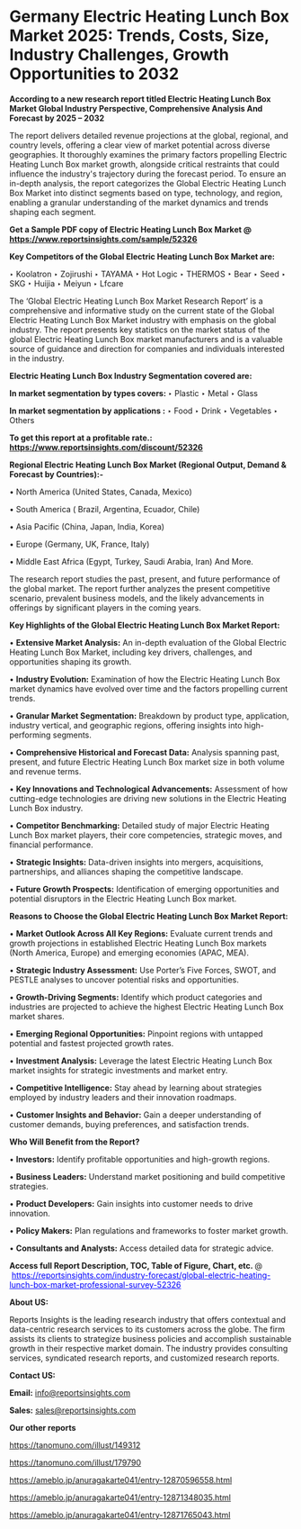 # Germany Electric Heating Lunch Box Market 2025: Trends, Costs, Size, Industry Challenges, Growth Opportunities to 2032

<strong>According to a new research report titled Electric Heating Lunch Box Market Global Industry Perspective, Comprehensive Analysis And Forecast by 2025 – 2032</strong>

The report delivers detailed revenue projections at the global, regional, and country levels, offering a clear view of market potential across diverse geographies. It thoroughly examines the primary factors propelling Electric Heating Lunch Box market growth, alongside critical restraints that could influence the industry's trajectory during the forecast period. To ensure an in-depth analysis, the report categorizes the Global Electric Heating Lunch Box Market into distinct segments based on type, technology, and region, enabling a granular understanding of the market dynamics and trends shaping each segment.

<strong>Get a Sample PDF copy of Electric Heating Lunch Box Market </strong><strong>@<a href=https://www.reportsinsights.com/sample/52326 style=color:#0000ff;> https://www.reportsinsights.com/sample/52326</a></strong></font>

<strong>Key Competitors of the Global Electric Heating Lunch Box Market are:</strong>

‣ Koolatron
‣ Zojirushi
‣ TAYAMA
‣ Hot Logic
‣ THERMOS
‣ Bear
‣ Seed
‣ SKG
‣ Huijia
‣ Meiyun
‣ Lfcare

The ‘Global Electric Heating Lunch Box Market Research Report’ is a comprehensive and informative study on the current state of the Global Electric Heating Lunch Box Market industry with emphasis on the global industry. The report presents key statistics on the market status of the global Electric Heating Lunch Box market manufacturers and is a valuable source of guidance and direction for companies and individuals interested in the industry.

<strong>Electric Heating Lunch Box Industry Segmentation covered are:</strong>

<strong>In market segmentation by types covers: </strong> 
‣ Plastic
‣ Metal
‣ Glass

<strong>In market segmentation by applications :</strong> 
‣ Food
‣ Drink
‣ Vegetables
‣ Others

<strong>To get this report at a profitable rate.: <a href=https://www.reportsinsights.com/discount/52326 style=color:#0000ff;>https://www.reportsinsights.com/discount/52326</a></strong></font>

<strong>Regional Electric Heating Lunch Box Market (Regional Output, Demand &amp; Forecast by Countries):-</strong>

• North America (United States, Canada, Mexico)

• South America ( Brazil, Argentina, Ecuador, Chile)

• Asia Pacific (China, Japan, India, Korea)

• Europe (Germany, UK, France, Italy)

• Middle East Africa (Egypt, Turkey, Saudi Arabia, Iran) And More.

The research report studies the past, present, and future performance of the global market. The report further analyzes the present competitive scenario, prevalent business models, and the likely advancements in offerings by significant players in the coming years.

<strong>Key Highlights of the Global Electric Heating Lunch Box Market Report:</strong>

• <strong>Extensive Market Analysis:</strong> An in-depth evaluation of the Global Electric Heating Lunch Box Market, including key drivers, challenges, and opportunities shaping its growth.

• <strong>Industry Evolution:</strong> Examination of how the Electric Heating Lunch Box market dynamics have evolved over time and the factors propelling current trends.

• <strong>Granular Market Segmentation:</strong> Breakdown by product type, application, industry vertical, and geographic regions, offering insights into high-performing segments.

• <strong>Comprehensive Historical and Forecast Data:</strong> Analysis spanning past, present, and future Electric Heating Lunch Box market size in both volume and revenue terms.

• <strong>Key Innovations and Technological Advancements:</strong> Assessment of how cutting-edge technologies are driving new solutions in the Electric Heating Lunch Box industry.

• <strong>Competitor Benchmarking:</strong> Detailed study of major Electric Heating Lunch Box market players, their core competencies, strategic moves, and financial performance.

• <strong>Strategic Insights:</strong> Data-driven insights into mergers, acquisitions, partnerships, and alliances shaping the competitive landscape.

• <strong>Future Growth Prospects:</strong> Identification of emerging opportunities and potential disruptors in the Electric Heating Lunch Box market.

<strong>Reasons to Choose the Global Electric Heating Lunch Box Market Report:</strong>

• <strong>Market Outlook Across All Key Regions:</strong> Evaluate current trends and growth projections in established Electric Heating Lunch Box markets (North America, Europe) and emerging economies (APAC, MEA).

• <strong>Strategic Industry Assessment:</strong> Use Porter’s Five Forces, SWOT, and PESTLE analyses to uncover potential risks and opportunities.

• <strong>Growth-Driving Segments:</strong> Identify which product categories and industries are projected to achieve the highest Electric Heating Lunch Box market shares.

• <strong>Emerging Regional Opportunities:</strong> Pinpoint regions with untapped potential and fastest projected growth rates.

• <strong>Investment Analysis:</strong> Leverage the latest Electric Heating Lunch Box market insights for strategic investments and market entry.

• <strong>Competitive Intelligence:</strong> Stay ahead by learning about strategies employed by industry leaders and their innovation roadmaps.

• <strong>Customer Insights and Behavior:</strong> Gain a deeper understanding of customer demands, buying preferences, and satisfaction trends.

<strong>Who Will Benefit from the Report?</strong>

• <strong>Investors:</strong> Identify profitable opportunities and high-growth regions.

• <strong>Business Leaders:</strong> Understand market positioning and build competitive strategies.

• <strong>Product Developers:</strong> Gain insights into customer needs to drive innovation.

• <strong>Policy Makers:</strong> Plan regulations and frameworks to foster market growth.

• <strong>Consultants and Analysts:</strong> Access detailed data for strategic advice.
</ul>
<strong>Access full Report Description, TOC, Table of Figure, Chart, etc. </strong>@  <a href=https://reportsinsights.com/industry-forecast/global-electric-heating-lunch-box-market-professional-survey-52326 style=color:#0000ff;>https://reportsinsights.com/industry-forecast/global-electric-heating-lunch-box-market-professional-survey-52326</a></font>

<strong><strong>About US</strong>:</strong>

Reports Insights is the leading research industry that offers contextual and data-centric research services to its customers across the globe. The firm assists its clients to strategize business policies and accomplish sustainable growth in their respective market domain. The industry provides consulting services, syndicated research reports, and customized research reports.

<strong>Contact US:</strong>

<p class=""""><b>Email:</b> <a href=mailto:info@reportsinsights.com>info@reportsinsights.com</a></p>
<p class=""""><b>Sales:</b> <a href=mailto:sales@reportsinsights.com>sales@reportsinsights.com</a></p>

<strong>Our other reports</strong>

<a href=https://tanomuno.com/illust/149312>https://tanomuno.com/illust/149312</a>

<a href=https://tanomuno.com/illust/179790>https://tanomuno.com/illust/179790</a>

<a href=https://ameblo.jp/anuragakarte041/entry-12870596558.html>https://ameblo.jp/anuragakarte041/entry-12870596558.html</a>

<a href=https://ameblo.jp/anuragakarte041/entry-12871348035.html>https://ameblo.jp/anuragakarte041/entry-12871348035.html</a>

<a href=https://ameblo.jp/anuragakarte041/entry-12871765043.html>https://ameblo.jp/anuragakarte041/entry-12871765043.html</a>
